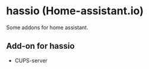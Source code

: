# hassio (Home-assistant.io)

Some addons for home assistant. 

## Add-on for hassio

* CUPS-server
